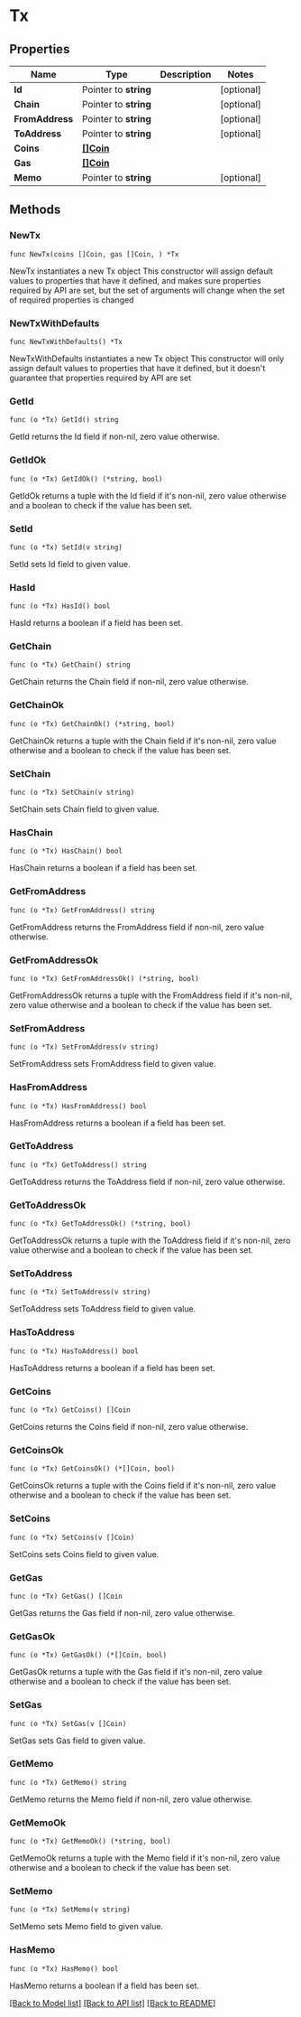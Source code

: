 # Tx

## Properties

Name | Type | Description | Notes
------------ | ------------- | ------------- | -------------
**Id** | Pointer to **string** |  | [optional] 
**Chain** | Pointer to **string** |  | [optional] 
**FromAddress** | Pointer to **string** |  | [optional] 
**ToAddress** | Pointer to **string** |  | [optional] 
**Coins** | [**[]Coin**](Coin.md) |  | 
**Gas** | [**[]Coin**](Coin.md) |  | 
**Memo** | Pointer to **string** |  | [optional] 

## Methods

### NewTx

`func NewTx(coins []Coin, gas []Coin, ) *Tx`

NewTx instantiates a new Tx object
This constructor will assign default values to properties that have it defined,
and makes sure properties required by API are set, but the set of arguments
will change when the set of required properties is changed

### NewTxWithDefaults

`func NewTxWithDefaults() *Tx`

NewTxWithDefaults instantiates a new Tx object
This constructor will only assign default values to properties that have it defined,
but it doesn't guarantee that properties required by API are set

### GetId

`func (o *Tx) GetId() string`

GetId returns the Id field if non-nil, zero value otherwise.

### GetIdOk

`func (o *Tx) GetIdOk() (*string, bool)`

GetIdOk returns a tuple with the Id field if it's non-nil, zero value otherwise
and a boolean to check if the value has been set.

### SetId

`func (o *Tx) SetId(v string)`

SetId sets Id field to given value.

### HasId

`func (o *Tx) HasId() bool`

HasId returns a boolean if a field has been set.

### GetChain

`func (o *Tx) GetChain() string`

GetChain returns the Chain field if non-nil, zero value otherwise.

### GetChainOk

`func (o *Tx) GetChainOk() (*string, bool)`

GetChainOk returns a tuple with the Chain field if it's non-nil, zero value otherwise
and a boolean to check if the value has been set.

### SetChain

`func (o *Tx) SetChain(v string)`

SetChain sets Chain field to given value.

### HasChain

`func (o *Tx) HasChain() bool`

HasChain returns a boolean if a field has been set.

### GetFromAddress

`func (o *Tx) GetFromAddress() string`

GetFromAddress returns the FromAddress field if non-nil, zero value otherwise.

### GetFromAddressOk

`func (o *Tx) GetFromAddressOk() (*string, bool)`

GetFromAddressOk returns a tuple with the FromAddress field if it's non-nil, zero value otherwise
and a boolean to check if the value has been set.

### SetFromAddress

`func (o *Tx) SetFromAddress(v string)`

SetFromAddress sets FromAddress field to given value.

### HasFromAddress

`func (o *Tx) HasFromAddress() bool`

HasFromAddress returns a boolean if a field has been set.

### GetToAddress

`func (o *Tx) GetToAddress() string`

GetToAddress returns the ToAddress field if non-nil, zero value otherwise.

### GetToAddressOk

`func (o *Tx) GetToAddressOk() (*string, bool)`

GetToAddressOk returns a tuple with the ToAddress field if it's non-nil, zero value otherwise
and a boolean to check if the value has been set.

### SetToAddress

`func (o *Tx) SetToAddress(v string)`

SetToAddress sets ToAddress field to given value.

### HasToAddress

`func (o *Tx) HasToAddress() bool`

HasToAddress returns a boolean if a field has been set.

### GetCoins

`func (o *Tx) GetCoins() []Coin`

GetCoins returns the Coins field if non-nil, zero value otherwise.

### GetCoinsOk

`func (o *Tx) GetCoinsOk() (*[]Coin, bool)`

GetCoinsOk returns a tuple with the Coins field if it's non-nil, zero value otherwise
and a boolean to check if the value has been set.

### SetCoins

`func (o *Tx) SetCoins(v []Coin)`

SetCoins sets Coins field to given value.


### GetGas

`func (o *Tx) GetGas() []Coin`

GetGas returns the Gas field if non-nil, zero value otherwise.

### GetGasOk

`func (o *Tx) GetGasOk() (*[]Coin, bool)`

GetGasOk returns a tuple with the Gas field if it's non-nil, zero value otherwise
and a boolean to check if the value has been set.

### SetGas

`func (o *Tx) SetGas(v []Coin)`

SetGas sets Gas field to given value.


### GetMemo

`func (o *Tx) GetMemo() string`

GetMemo returns the Memo field if non-nil, zero value otherwise.

### GetMemoOk

`func (o *Tx) GetMemoOk() (*string, bool)`

GetMemoOk returns a tuple with the Memo field if it's non-nil, zero value otherwise
and a boolean to check if the value has been set.

### SetMemo

`func (o *Tx) SetMemo(v string)`

SetMemo sets Memo field to given value.

### HasMemo

`func (o *Tx) HasMemo() bool`

HasMemo returns a boolean if a field has been set.


[[Back to Model list]](../README.md#documentation-for-models) [[Back to API list]](../README.md#documentation-for-api-endpoints) [[Back to README]](../README.md)


